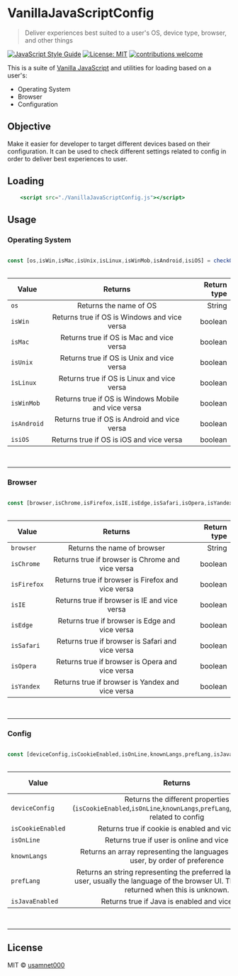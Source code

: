 # VanillaJavaScriptConfig

> Deliver experiences best suited to a user&#x27;s OS, device type, browser, and other things

[![JavaScript Style Guide](https://img.shields.io/badge/code_style-standard-brightgreen.svg)](https://standardjs.com) [![License: MIT](https://img.shields.io/badge/License-MIT-yellow.svg)](https://opensource.org/licenses/MIT) [![contributions welcome](https://img.shields.io/badge/contributions-welcome-brightgreen.svg?style=flat)](https://github.com/dwyl/esta/issues)

This is a suite of [Vanilla JavaScript](http://vanilla-js.com/) and utilities for loading based on a user's:
- Operating System
- Browser
- Configuration

## Objective
Make it easier for developer to target different devices based on their configuration. It can be used to check different settings related to config in order to deliver best experiences to user.  

## Loading

```jsx
    <script src="./VanillaJavaScriptConfig.js"></script>
```

## Usage



### Operating System

```jsx

const [os,isWin,isMac,isUnix,isLinux,isWinMob,isAndroid,isiOS] = checkOS();
 
```

|  Value   |      Returns        |  Return type |
|----------|:-------------------:|------:|
|    `os`    | Returns the name of OS | String |
| `isWin` | Returns true if OS is Windows and vice versa        |   boolean |
| `isMac` | Returns true if OS is Mac and vice versa       |    boolean |
| `isUnix` | Returns true if OS is Unix and vice versa       |    boolean |
| `isLinux` | Returns true if OS is Linux and vice versa       |    boolean |
| `isWinMob` | Returns true if OS is Windows Mobile and vice versa       |    boolean |
| `isAndroid` | Returns true if OS is Android and vice versa       |    boolean |
| `isiOS` | Returns true if OS is iOS and vice versa       |    boolean |
&nbsp;

___

### Browser

```jsx

const [browser,isChrome,isFirefox,isIE,isEdge,isSafari,isOpera,isYandex] = checkBrowser();
 
```

|  Value   |      Returns        |  Return type |
|----------|:-------------------:|------:|
|    `browser`    | Returns the name of browser | String |
| `isChrome` | Returns true if browser is Chrome and vice versa        |   boolean |
| `isFirefox` | Returns true if browser is Firefox and vice versa       |    boolean |
| `isIE` | Returns true if browser is IE and vice versa       |    boolean |
| `isEdge` | Returns true if browser is Edge and vice versa       |    boolean |
| `isSafari` | Returns true if browser is Safari and vice versa       |    boolean |
| `isOpera` | Returns true if browser is Opera and vice versa       |    boolean |
| `isYandex` | Returns true if browser is Yandex and vice versa       |    boolean |
&nbsp;

___

### Config

```jsx

const [deviceConfig,isCookieEnabled,isOnLine,knownLangs,prefLang,isJavaEnabled] = checkDeviceConfig();
 
```

|  Value   |      Returns        |  Return type |
|----------|:-------------------:|------:|
|    `deviceConfig`    | Returns the different properties (`isCookieEnabled`,`isOnLine`,`knownLangs`,`prefLang`,`isJavaEnabled`) related to config | Arrays of objects |
| `isCookieEnabled` | Returns true if cookie is enabled and vice versa        |   boolean |
| `isOnLine` | Returns true if user is online and vice versa        |   boolean |
| `knownLangs` | Returns an array representing the languages known to the user, by order of preference |   array |
| `prefLang` | Returns an string representing the preferred language of the user, usually the language of the browser UI. The null value is returned when this is unknown.  |  String |
| `isJavaEnabled` | Returns true if Java is enabled and vice versa        |   boolean |

&nbsp;

___


## License

MIT © [usamnet000](https://github.com/usamnet000)

